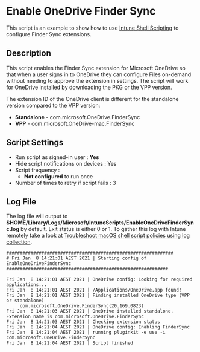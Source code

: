 # Enable OneDrive Finder Sync

This script is an example to show how to use [Intune Shell Scripting](https://docs.microsoft.com/en-us/mem/intune/apps/macos-shell-scripts) to configure Finder Sync extensions. 

## Description

This script enables the Finder Sync extension for Microsoft OneDrive so that when a user signs in to OneDrive they can configure Files on-demand without needing to approve the extension in settings. The script will work for OneDrive installed by downloading the PKG or the VPP version.

The extension ID of the OneDrive client is different for the standalone version compared to the VPP version:
 - **Standalone** - com.microsoft.OneDrive.FinderSync
 - **VPP** - com.microsoft.OneDrive-mac.FinderSync

## Script Settings

- Run script as signed-in user : **Yes**
- Hide script notifications on devices : Yes
- Script frequency : 
  - **Not configured** to run once
- Number of times to retry if script fails : 3

## Log File

The log file will output to **$HOME/Library/Logs/Microsoft/IntuneScripts/EnableOneDriveFinderSync.log** by default. Exit status is either 0 or 1. To gather this log with Intune remotely take a look at [Troubleshoot macOS shell script policies using log collection](https://docs.microsoft.com/en-us/mem/intune/apps/macos-shell-scripts#troubleshoot-macos-shell-script-policies-using-log-collection).
```
##############################################################
# Fri Jan  8 14:21:01 AEST 2021 | Starting config of EnableOneDriveFinderSync
############################################################

Fri Jan  8 14:21:01 AEST 2021 | OneDrive config: Looking for required applications... 
Fri Jan  8 14:21:01 AEST 2021 | /Applications/OneDrive.app found!
Fri Jan  8 14:21:01 AEST 2021 | Finding installed OneDrive type (VPP or standalone)
     com.microsoft.OneDrive.FinderSync(20.169.0823)
Fri Jan  8 14:21:03 AEST 2021 | OneDrive installed standalone. Extension name is com.microsoft.OneDrive.FinderSync
Fri Jan  8 14:21:03 AEST 2021 | Checking extension status
Fri Jan  8 14:21:04 AEST 2021 | OneDrive config: Enabling FinderSync
Fri Jan  8 14:21:04 AEST 2021 | running pluginkit -e use -i com.microsoft.OneDrive.FinderSync
Fri Jan  8 14:21:04 AEST 2021 | Script finished
```
